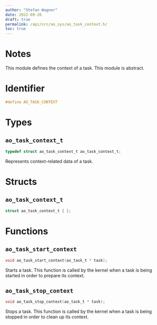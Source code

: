 ```yaml
---
author: "Stefan Wagner"
date: 2022-09-26
draft: true
permalink: /api/src/ao_sys/ao_task_context.h/
toc: true
---
```


# Notes

This module defines the context of a task. This module is abstract.

# Identifier

```c
#define AO_TASK_CONTEXT
```

# Types

## `ao_task_context_t`

```c
typedef struct ao_task_context_t ao_task_context_t;
```

Represents context-related data of a task.

# Structs

## `ao_task_context_t`

```c
struct ao_task_context_t { };
```

# Functions

## `ao_task_start_context`

```c
void ao_task_start_context(ao_task_t * task);
```

Starts a task. This function is called by the kernel when a task is being started in order to prepare its context.

## `ao_task_stop_context`

```c
void ao_task_stop_context(ao_task_t * task);
```

Stops a task. This function is called by the kernel when a task is being stopped in order to clean up its context.
